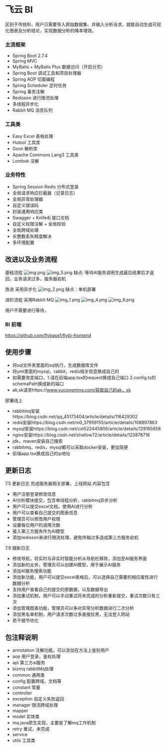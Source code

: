 # 飞云 BI

区别于传统BI，用户只需要导入原始数据集、并输入分析诉求，就能自动生成可视化图表及分析结论，实现数据分析的降本增效。

### 主流框架

- Spring Boot 2.7.4
- Spring MVC
- MyBatis + MyBatis Plus 数据访问（开启分页）
- Spring Boot 调试工具和项目处理器
- Spring AOP 切面编程
- Spring Scheduler 定时任务
- Spring 事务注解
- Redisson 进行限流处理
- 多线程异步化
- Rabbit MQ 消息队列

### 工具类

- Easy Excel 表格处理
- Hutool 工具库
- Gson 解析库
- Apache Commons Lang3 工具类
- Lombok 注解

### 业务特性

- Spring Session Redis 分布式登录
- 全局请求响应拦截器（记录日志）
- 全局异常处理器
- 自定义错误码
- 封装通用响应类
- Swagger + Knife4j 接口文档
- 自定义权限注解 + 全局校验
- 全局跨域处理
- 长整数丢失精度解决
- 多环境配置


## 改进以及业务流程
基础流程
![img.png](img.png)
![img_5.png](img_5.png)
缺点: 等待AI服务调用生成最后结果后才返回，业务请求过多，服务器宕机

改进
采用异步化
![img_2.png](img_2.png)
缺点：单机部署

进阶流程
采用Rabbit MQ
![img_1.png](img_1.png)
![img_4.png](img_4.png)
![img_6.png](img_6.png)

用户不需要进行等待，

### BI 前端
https://github.com/flybase1/flybi-frontend


## 使用步骤
- 将sql文件夹里面的sql执行，生成数据库文件
- 将yml里面的mysql，rabbit，redis相关信息换成自己的
- 如需要改变端口，1.请在前端app.tsx的request换成自己端口 2.config.ts的schemaPath换成新的端口
- ak,sk请至https://www.yucongming.com/获取自己的ak，sk

部署线上
- rabbitmq安装https://blog.csdn.net/qq_45173404/article/details/116429302
- redis安装https://blog.csdn.net/m0_37959155/article/details/108897863
- mysql安装https://blog.csdn.net/cst522445906/article/details/129165658
- nginx安装https://blog.csdn.net/shallow72/article/details/123878716
- jdk，maven安装自己搜索
- rabbitmq，redis，mysql都可以采取docker安装，更加简便
- 前端app.tsx换成自己的ip地址


## 更新日志
7.5 更新日志
完成服务器相关部署，上线网站
内容包含
- 用户注册登录修改信息
- AI分析模块提交，包含单线程分析，rabbitmq异步分析
- 用户可以提交excel文档，使用AI进行分析
- 用户可以查看自己提交的图表信息
- 管理员可以修改用户权限
- 设置每位用户的调用次数
- 接入第三方服务作为AI模型
- 添加redisson来进行限流处理，避免传输过多造成第三方服务宕机

7.9 跟新日志
- 修改导航，将实时与非实时智能分析从导航栏移除，添加至AI服务界面
- 添加新的业务，管理员可以创建AI模型，用于展示AI服务
- 添加AI服务搜索功能
- 添加新功能，用户可以提交excel表格后，可以选择自己需要的相应属性进行数据分析
- 支持用户查看自己的提交的原数据，以及数据导出
- 添加重试机制，用户可以手动重试将未完成的分析重新提交，重试次数只有三次
- 添加管理图表功能，管理员可以争对异常分析数据进行二次分析
- 添加黑名单机制，用户请求次数过多直接拉黑，无法登入网站
- 若干细节优化




## 包注释说明
- annotation 注解功能，可以添加在方法上鉴别用户
- aop 用户登录，鉴权处理
- api 第三方ai服务
- bizmq rabbitMq处理
- common 通用类
- config 配置跨域，文档等
- constant 常量
- controller 
- exception 自定义失败返回
- manager 限流跨域处理
- mapper
- model  实体类
- mq  java原生实现，主要是了解mq工作机制
- retry  重试，未完成
- service
- utils 工具类